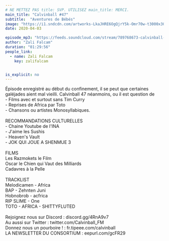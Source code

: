 ```yaml
---
# NE METTEZ PAS title: SVP. UTILISEZ main_title: MERCI.
main_title: "Calvinball #47"
subtitle:  "Aventures de Bébés"
image: "https://i1.sndcdn.com/artworks-LkaJHRE6OgQjrY5k-Omr70w-t3000x3000.jpg"
date: 2020-04-03

episode_mp3: "https://feeds.soundcloud.com/stream/789768673-calvinball-radio-calvinball-47-aventures-de-bebes.mp3"
author: "Zali Falcam"
duration: "01:29:56"
people_link: 
  - name: Zali Falcam
    key: zalifalcam


is_explicit: no
---
```


<PodcastHeader/>

<!-- ECRIRE LA DESCRIPTION DE L'EPISODE SOUS CETTE LIGNE -->
Épisode enregistré au début du confinement, il se peut que certaines galéjades aient mal vieilli. Calvinball 47 néanmoins, ou il est question de <br>- Films avec et surtout sans Tim Curry<br>- Reprises de Africa par Toto<br>- Chansons ou artistes Monosyllabiques.<br><br>RECOMMANDATIONS CULTURELLES<br>- Chaine Youtube de l'INA<br>- J'aime les Sushis<br>- Heaven's Vault<br>- JOK QUI JOUE A SHENMUE 3<br><br>FILMS<br>Les Razmokets le Film<br>Oscar le Chien qui Vaut des Milliards<br>Cadavres à la Pelle<br><br>TRACKLIST<br>Melodicamen - Africa<br>BAP - Zehnten Juni<br>Hobnobrob - acfrica<br>RIP SLIME - One<br>TOTO - AFRICA - SHITTYFLUTED<br><br>Rejoignez nous sur Discord : discord.gg/4RnA9v7<br>Au aussi sur Twitter : twitter.com/Calvinball_FM<br>Donnez nous un pourboire ! : fr.tipeee.com/calvinball<br>LA NEWSLETTER DU CONSORTIUM : eepurl.com/gcFR29

